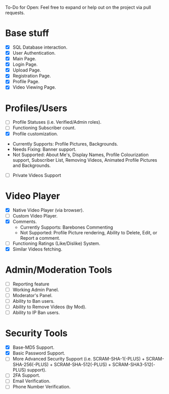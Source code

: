 To-Do for Open:
Feel free to expand or help out on the project via pull requests.
# Base stuff
- [x] SQL Database interaction.
- [x] User Authentication.
- [x] Main Page.
- [x] Login Page.
- [x] Upload Page.
- [x] Registration Page.
- [x] Profile Page.
- [x] Video Viewing Page.
# Profiles/Users
- [ ] Profile Statuses (i.e. Verified/Admin roles).
- [ ] Functioning Subscriber count.
- [x] Profile customization.
 - Currently Supports: Profile Pictures, Backgrounds.
 - Needs Fixing: Banner support.
 - Not Supported: About Me's, Display Names, Profile Colourization support, Subscriber List, Removing Videos, Animated Profile Pictures and Backgrounds.
- [ ] Private Videos Support
# Video Player
- [x] Native Video Player (via browser).
- [ ] Custom Video Player.
- [x] Comments.
  - Currently Supports: Barebones Commenting
  - Not Supported: Profile Picture rendering, Ability to Delete, Edit, or Report a comment.
- [ ] Functioning Ratings (Like/Dislike) System.
- [x] Similar Videos fetching.
# Admin/Moderation Tools
- [ ] Reporting feature
- [ ] Working Admin Panel.
- [ ] Moderator's Panel.
- [ ] Ability to Ban users.
- [ ] Ability to Remove Videos (by Mod).
- [ ] Ability to IP Ban users.
# Security Tools
- [x] Base-MD5 Support.
- [x] Basic Password Support.
- [ ] More Advanced Security Support (i.e. SCRAM-SHA-1(-PLUS) + SCRAM-SHA-256(-PLUS) + SCRAM-SHA-512(-PLUS) + SCRAM-SHA3-512(-PLUS) support).
- [ ] 2FA Support.
- [ ] Email Verification.
- [ ] Phone Number Verification.
